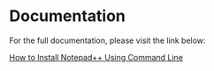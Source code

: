 # Documentation

For the full documentation, please visit the link below:

[How to Install Notepad++ Using Command Line](https://blog.wuibaille.fr/2024/05/how-to-install-notepad-using-command-line-options/)
